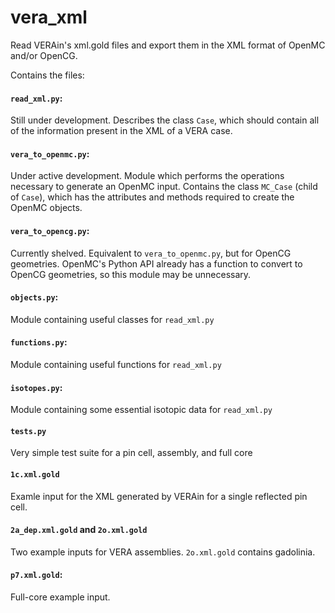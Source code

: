 # vera_xml
Read VERAin's xml.gold files and export them in the XML format of OpenMC and/or OpenCG.

Contains the files:

#### `read_xml.py`:
Still under development. Describes the class `Case`, which should contain all of the information present in the XML of a VERA case.

#### `vera_to_openmc.py`:
Under active development. Module which performs the operations necessary to generate an OpenMC input. Contains the class `MC_Case` (child of `Case`), which has the attributes and methods required to create the OpenMC objects.

#### `vera_to_opencg.py`:
Currently shelved. Equivalent to `vera_to_openmc.py`, but for OpenCG geometries. OpenMC's Python API already has a function to convert to OpenCG geometries, so this module may be unnecessary.

#### `objects.py`:
Module containing useful classes for `read_xml.py`

#### `functions.py`:
Module containing useful functions for `read_xml.py`

#### `isotopes.py`:
Module containing some essential isotopic data for `read_xml.py`

#### `tests.py`
Very simple test suite for a pin cell, assembly, and full core

#### `1c.xml.gold`
Examle input for the XML generated by VERAin for a single reflected pin cell.

#### `2a_dep.xml.gold` and `2o.xml.gold`
Two example inputs for VERA assemblies. `2o.xml.gold` contains gadolinia.

#### `p7.xml.gold`:
Full-core example input.
